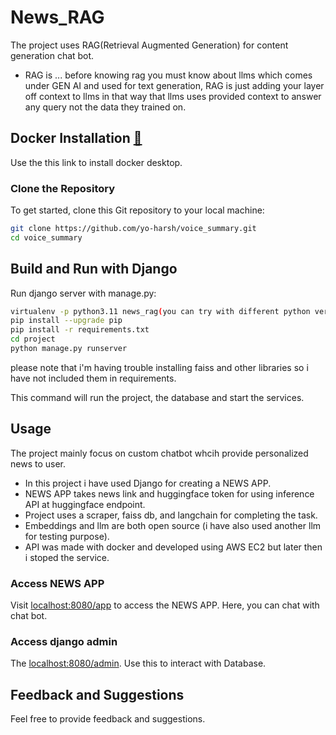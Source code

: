 
# News_RAG

The project uses RAG(Retrieval Augmented Generation) for content generation chat bot.

- RAG is ... before knowing rag you must know about llms which comes under GEN AI and used for text generation, RAG is just adding your layer off context to llms in that way that llms uses provided context to answer any query not the data they trained on.

## Docker Installation [🔗](https://docs.docker.com/engine/install/)

Use the this link to install docker desktop.

### Clone the Repository

To get started, clone this Git repository to your local machine:

```bash
git clone https://github.com/yo-harsh/voice_summary.git
cd voice_summary
```

## Build and Run with Django

Run django server with manage.py:

```bash
virtualenv -p python3.11 news_rag(you can try with different python version)
pip install --upgrade pip
pip install -r requirements.txt
cd project
python manage.py runserver
```

please note that i'm having trouble installing faiss and other libraries so i have not included them in requirements.

This command will run the project, the database and start the services.

## Usage

The project mainly focus on custom chatbot whcih provide personalized news to user.

- In this project i have used Django for creating a NEWS APP.
- NEWS APP takes news link and huggingface token for using inference API at huggingface endpoint.
- Project uses a scraper, faiss db, and langchain for completing the task.
- Embeddings and llm are both open source (i have also used another llm for testing purpose).
- API was made with docker and developed using AWS EC2 but later then i stoped the service.

### Access NEWS APP

Visit [localhost:8080/app]() to access the NEWS APP. Here, you can chat with chat bot.

### Access django admin

The [localhost:8080/admin](). Use this to interact with Database.

## Feedback and Suggestions

Feel free to provide feedback and suggestions.
